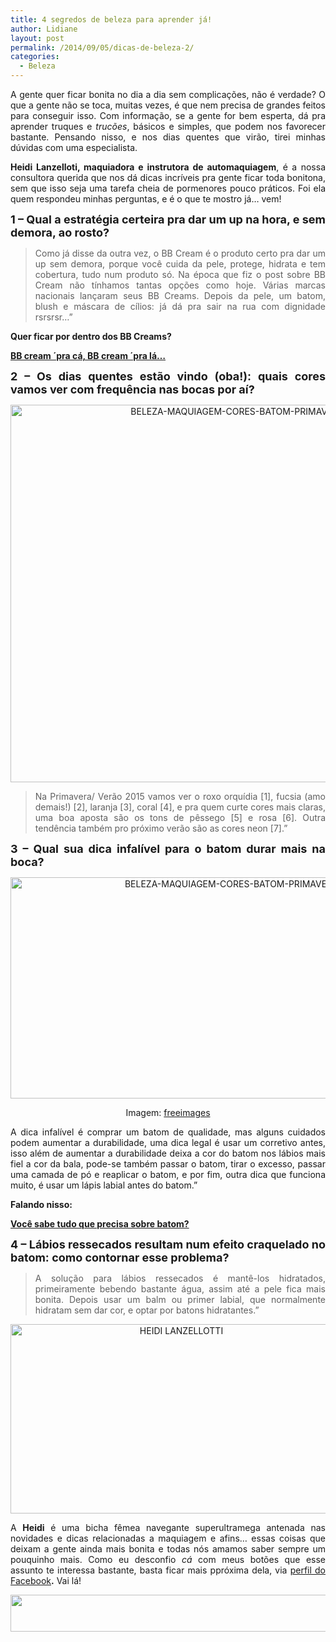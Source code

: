 ```yaml
---
title: 4 segredos de beleza para aprender já!
author: Lidiane
layout: post
permalink: /2014/09/05/dicas-de-beleza-2/
categories:
  - Beleza
---
```

<p align="justify">
  A gente quer ficar bonita no dia a dia sem complicações, não é verdade? O que a gente não se toca, muitas vezes, é que nem precisa de grandes feitos para conseguir isso. Com informação, se a gente for bem esperta, dá pra aprender truques e <em>trucões</em>, básicos e simples, que podem nos favorecer bastante. Pensando nisso, e nos dias quentes que virão, tirei minhas dúvidas com uma especialista.
</p>

<p align="justify">
  <strong>Heidi Lanzelloti, maquiadora e instrutora de automaquiagem</strong>, é a nossa consultora querida que nos dá dicas incríveis pra gente ficar toda bonitona, sem que isso seja uma tarefa cheia de pormenores pouco práticos. Foi ela quem respondeu minhas perguntas, e é o que te mostro já… vem!
</p>

<p align="justify">
  <strong><span style="font-size: large;">1 &#8211; Qual a estratégia certeira pra dar um up na hora, e sem demora, ao rosto?</span></strong>
</p>

> <p align="justify">
>   Como já disse da outra vez, o BB Cream é o produto certo pra dar um up sem demora, porque você cuida da pele, protege, hidrata e tem cobertura, tudo num produto só. Na época que fiz o post sobre BB Cream não tínhamos tantas opções como hoje. Várias marcas nacionais lançaram seus BB Creams. Depois da pele, um batom, blush e máscara de cílios: já dá pra sair na rua com dignidade rsrsrsr…”
> </p>

<p align="justify">
  <strong>Quer ficar por dentro dos BB Creams?</strong>
</p>

<p align="justify">
  <a href="http://www.trololodemulher.com.br/2013/07/22/bb-cream/" target="_blank" rel="noopener noreferrer"><strong>BB cream ´pra cá, BB cream ´pra lá…</strong></a>
</p>

<p align="justify">
  <strong><span style="font-size: large;">2 &#8211; Os dias quentes estão vindo (oba!): quais cores vamos ver com frequência nas bocas por aí?</span></strong>
</p>

<p align="center">
  <a href="https://www.trololodemulher.com.br/2014/09/BELEZA-MAQUIAGEM-CORES-BATOM-PRIMAVERA-VERÃO-2015.png"><img class="alignnone size-full wp-image-10374" src="https://www.trololodemulher.com.br/2014/09/BELEZA-MAQUIAGEM-CORES-BATOM-PRIMAVERA-VERÃO-2015.png" alt="BELEZA-MAQUIAGEM-CORES-BATOM-PRIMAVERA-VERÃO-2015" width="800" height="604" /></a>
</p>

> <p align="justify">
>   Na Primavera/ Verão 2015 vamos ver o roxo orquídia [1], fucsia (amo demais!) [2], laranja [3], coral [4], e pra quem curte cores mais claras, uma boa aposta são os tons de pêssego [5] e rosa [6]. Outra tendência também pro próximo verão são as cores neon [7].”
> </p>

<p align="justify">
  <strong><span style="font-size: large;">3 &#8211; Qual sua dica infalível para o batom durar mais na boca?</span></strong>
</p>

<p align="center">
  <a href="https://www.trololodemulher.com.br/2014/09/BELEZA-MAQUIAGEM-CORES-BATOM-PRIMAVERA-VERÃO-20152.png"><img class="alignnone size-full wp-image-10375" src="https://www.trololodemulher.com.br/2014/09/BELEZA-MAQUIAGEM-CORES-BATOM-PRIMAVERA-VERÃO-20152.png" alt="BELEZA-MAQUIAGEM-CORES-BATOM-PRIMAVERA-VERÃO-2015[2]" width="800" height="354" /></a>
</p>

<p align="center">
  Imagem: <a href="http://www.freeimages.com/" target="_blank" rel="noopener noreferrer">freeimages</a>
</p>

<p align="justify">
  A dica infalível é comprar um batom de qualidade, mas alguns cuidados podem aumentar a durabilidade, uma dica legal é usar um corretivo antes, isso além de aumentar a durabilidade deixa a cor do batom nos lábios mais fiel a cor da bala, pode-se também passar o batom, tirar o excesso, passar uma camada de pó e reaplicar o batom, e por fim, outra dica que funciona muito, é usar um lápis labial antes do batom.”
</p>

<p align="justify">
  <strong>Falando nisso:</strong>
</p>

<p align="justify">
  <a href="http://www.trololodemulher.com.br/2014/06/02/beleza-maquiagem-batom/" target="_blank" rel="noopener noreferrer"><strong>Você sabe tudo que precisa sobre batom?</strong></a>
</p>

<p align="justify">
  <strong><span style="font-size: large;">4 &#8211; Lábios ressecados resultam num efeito craquelado no batom: como contornar esse problema?</span></strong>
</p>

> <p align="justify">
>   A solução para lábios ressecados é mantê-los hidratados, primeiramente bebendo bastante água, assim até a pele fica mais bonita. Depois usar um balm ou primer labial, que normalmente hidratam sem dar cor, e optar por batons hidratantes.”
> </p>

<p align="center">
  <a href="https://www.trololodemulher.com.br/2012/10/HEIDI-LANZELLOTTI.png"><img class="alignnone size-full wp-image-9270" src="https://www.trololodemulher.com.br/2012/10/HEIDI-LANZELLOTTI.png" alt="HEIDI LANZELLOTTI" width="531" height="303" /></a>
</p>

<p align="justify">
  A <strong>Heidi</strong> é uma bicha fêmea navegante superultramega antenada nas novidades e dicas relacionadas a maquiagem e afins… essas coisas que deixam a gente ainda mais bonita e todas nós amamos saber sempre um pouquinho mais. Como eu desconfio <em>cá</em> com meus botões que esse assunto te interessa bastante, basta ficar mais ppróxima dela, via <a href="https://www.facebook.com/heidi.lanzellotti" target="_blank" rel="noopener noreferrer">perfil do Facebook</a><strong>.</strong> Vai lá!
</p>

<p align="center">
  <a href="http://feedburner.google.com/fb/a/mailverify?uri=blogbichafemea&loc=pt_BR" target="_blank" rel="noopener noreferrer"><img class="alignnone size-full wp-image-8451" title="Assine o Bicha Fêmea grátis!" src="https://www.trololodemulher.com.br/2012/01/rodapé.png" alt="" width="600" height="59" /></a>
</p>

<p align="justify">